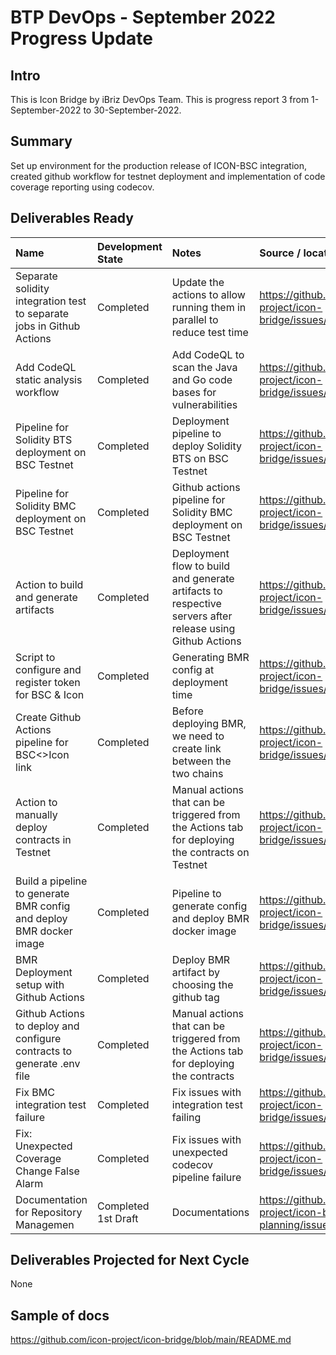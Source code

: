# BTP DevOps - September 2022 Progress Update



## Intro
This is Icon Bridge by iBriz DevOps Team. This is progress report 3 from 1-September-2022 to 30-September-2022.

## Summary
Set up environment for the production release of ICON-BSC integration, created github workflow for testnet deployment and implementation of code coverage reporting using codecov.

## Deliverables Ready

| Name | Development State | Notes | Source / location |
|:-----|:------------------|:------|:------------------|
| Separate solidity integration test to separate jobs in Github Actions | Completed | Update the actions to allow running them in parallel to reduce test time | https://github.com/icon-project/icon-bridge/issues/411 |
| Add CodeQL static analysis workflow | Completed | Add CodeQL to scan the Java and Go code bases for vulnerabilities | https://github.com/icon-project/icon-bridge/issues/355 |
| Pipeline for Solidity BTS deployment on BSC Testnet | Completed | Deployment pipeline to deploy Solidity BTS on BSC Testnet | https://github.com/icon-project/icon-bridge/issues/345|
| Pipeline for Solidity BMC deployment on BSC Testnet | Completed | Github actions pipeline for Solidity BMC deployment on BSC Testnet | https://github.com/icon-project/icon-bridge/issues/344 |
| Action to build and generate artifacts | Completed | Deployment flow to build and generate artifacts to respective servers after release using Github Actions | https://github.com/icon-project/icon-bridge/issues/202 |
| Script to configure and register token for BSC & Icon | Completed | Generating BMR config at deployment time | https://github.com/icon-project/icon-bridge/issues/442 |
| Create Github Actions pipeline for BSC<>Icon link | Completed | Before deploying BMR, we need to create link between the two chains | https://github.com/icon-project/icon-bridge/issues/424 |
| Action to manually deploy contracts in Testnet | Completed | Manual actions that can be triggered from the Actions tab for deploying the contracts on Testnet | https://github.com/icon-project/icon-bridge/issues/236 |
| Build a pipeline to generate BMR config and deploy BMR docker image | Completed | Pipeline to generate config and deploy BMR docker image | https://github.com/icon-project/icon-bridge/issues/425 |
| BMR Deployment setup with Github Actions | Completed | Deploy BMR artifact by choosing the github tag | https://github.com/icon-project/icon-bridge/issues/218 |
| Github Actions to deploy and configure contracts to generate .env file | Completed | Manual actions that can be triggered from the Actions tab for deploying the contracts | https://github.com/icon-project/icon-bridge/issues/219 |
| Fix BMC integration test failure | Completed | Fix issues with integration test failing | https://github.com/icon-project/icon-bridge/issues/414 |
| Fix: Unexpected Coverage Change False Alarm | Completed | Fix issues with unexpected codecov pipeline failure | https://github.com/icon-project/icon-bridge/issues/462 |
| Documentation for Repository Managemen | Completed 1st Draft | Documentations | https://github.com/icon-project/icon-bridge-planning/issues/33 |


## Deliverables Projected for Next Cycle

None


## Sample of docs
https://github.com/icon-project/icon-bridge/blob/main/README.md 

